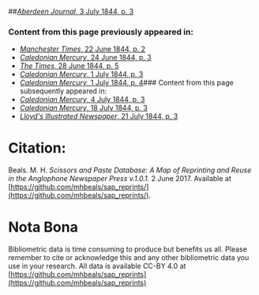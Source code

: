 ##[*Aberdeen Journal*, 3 July 1844, p. 3](https://mhbeals.github.io/sap_html/Aberdeen-Journal/Aberdeen-Journal-3-July-1844-p-3)

### Content from this page previously appeared in:
+ [*Manchester Times*, 22 June 1844, p. 2](https://mhbeals.github.io/sap_html/Manchester-Times/Manchester-Times-22-June-1844-p-2)
+ [*Caledonian Mercury*, 24 June 1844, p. 3](https://mhbeals.github.io/sap_html/Caledonian-Mercury/Caledonian-Mercury-24-June-1844-p-3)
+ [*The Times*, 28 June 1844, p. 5](https://mhbeals.github.io/sap_html/The-Times/The-Times-28-June-1844-p-5)
+ [*Caledonian Mercury*, 1 July 1844, p. 3](https://mhbeals.github.io/sap_html/Caledonian-Mercury/Caledonian-Mercury-1-July-1844-p-3)
+ [*Caledonian Mercury*, 1 July 1844, p. 4](https://mhbeals.github.io/sap_html/Caledonian-Mercury/Caledonian-Mercury-1-July-1844-p-4)### Content from this page subsequently appeared in:
+ [*Caledonian Mercury*, 4 July 1844, p. 3](https://mhbeals.github.io/sap_html/Caledonian-Mercury/Caledonian-Mercury-4-July-1844-p-3)
+ [*Caledonian Mercury*, 18 July 1844, p. 3](https://mhbeals.github.io/sap_html/Caledonian-Mercury/Caledonian-Mercury-18-July-1844-p-3)
+ [*Lloyd's Illustrated Newspaper*, 21 July 1844, p. 3](https://mhbeals.github.io/sap_html/Lloyd's-Illustrated-Newspaper/Lloyd's-Illustrated-Newspaper-21-July-1844-p-3)
                    
# Citation: 

Beals. M. H. *Scissors and Paste Database: A Map of Reprinting and Reuse in the Anglophone Newspaper Press v.1.0.1.* 2 June 2017. Available at [https://github.com/mhbeals/sap_reprints/](https://github.com/mhbeals/sap_reprints/). 
                    
# Nota Bona

Bibliometric data is time consuming to produce but benefits us all. Please remember to cite or acknowledge this and any other bibliometric data you use in your research. All data is available CC-BY 4.0 at [https://github.com/mhbeals/sap_reprints](https://github.com/mhbeals/sap_reprints)